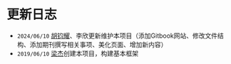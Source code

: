 # 更新日志

* `2024/06/10`  [胡钧耀](https://junyaohu.github.io/)、李欣更新维护本项目（添加Gitbook网站、修改文件结构、添加期刊撰写相关事项、美化页面、增加新内容）
* `2019/06/10`  [梁杰](https://liangjie.xyz/)创建本项目，构建基本框架
